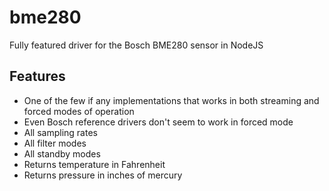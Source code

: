 # bme280
Fully featured driver for the Bosch BME280 sensor in NodeJS

## Features
* One of the few if any implementations that works in both streaming and forced modes of operation
* Even Bosch reference drivers don't seem to work in forced mode
* All sampling rates
* All filter modes
* All standby modes
* Returns temperature in Fahrenheit
* Returns pressure in inches of mercury
